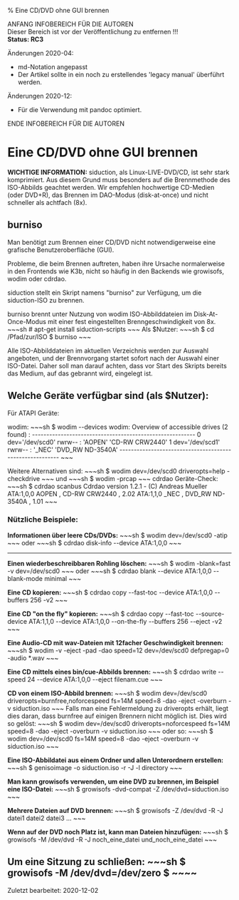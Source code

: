 % Eine CD/DVD ohne GUI brennen

ANFANG   INFOBEREICH FÜR DIE AUTOREN  
Dieser Bereich ist vor der Veröffentlichung zu entfernen !!!  
**Status: RC3**

Änderungen 2020-04:

+ md-Notation angepasst
+ Der Artikel sollte in ein noch zu erstellendes 'legacy manual' überführt werden. 

Änderungen 2020-12:

+ Für die Verwendung mit pandoc optimiert.

ENDE   INFOBEREICH FÜR DIE AUTOREN


# Eine CD/DVD ohne GUI brennen

<warning>**WICHTIGE INFORMATION:**</warning>
<warning>
siduction, als Linux-LIVE-DVD/CD, ist sehr stark komprimiert. Aus diesem Grund muss besonders auf die Brennmethode des ISO-Abbilds geachtet werden. Wir empfehlen hochwertige CD-Medien (oder DVD+R), das Brennen im DAO-Modus (disk-at-once) und nicht schneller als achtfach (8x).
</warning>

## burniso

Man benötigt zum Brennen einer CD/DVD nicht notwendigerweise eine grafische Benutzeroberfläche (GUI).

Probleme, die beim Brennen auftreten, haben ihre Ursache normalerweise in den Frontends wie K3b, nicht so häufig in den Backends wie growisofs, wodim oder cdrdao.

siduction stellt ein Skript namens "burniso" zur Verfügung, um die siduction-ISO zu brennen.

burniso brennt unter Nutzung von wodim ISO-Abbilddateien im Disk-At-Once-Modus mit einer fest eingestellten Brenngeschwindigkeit von 8x.
    ~~~sh
    # apt-get install siduction-scripts
    ~~~
Als $Nutzer:
    ~~~sh
    $ cd /Pfad/zur/ISO
    $ burniso
    ~~~
    
Alle ISO-Abbilddateien im aktuellen Verzeichnis werden zur Auswahl angeboten, und der Brennvorgang startet sofort nach der Auswahl einer ISO-Datei. Daher soll man darauf achten, dass vor Start des Skripts bereits das Medium, auf das gebrannt wird, eingelegt ist.  

## Welche Geräte verfügbar sind (als $Nutzer):

Für ATAPI Geräte:

wodim:
    ~~~sh
    $ wodim --devices
    wodim: Overview of accessible drives (2 found) :
    ---------------------------------------------------------
    0  dev='/dev/scd0'      rwrw-- : 'AOPEN' 'CD-RW CRW2440'
    1  dev='/dev/scd1'      rwrw-- : '_NEC' 'DVD_RW ND-3540A'
    ---------------------------------------------------------
    ~~~
    
Weitere Alternativen sind:
    ~~~sh
    $ wodim dev=/dev/scd0 driveropts=help -checkdrive
    ~~~
und
    ~~~sh
    $ wodim -prcap
    ~~~
cdrdao Geräte-Check:
    ~~~sh
    $ cdrdao scanbus
    Cdrdao version 1.2.1 - (C)  Andreas Mueller
    ATA:1,0,0 AOPEN , CD-RW CRW2440 , 2.02
    ATA:1,1,0 _NEC , DVD_RW ND-3540A , 1.01
    ~~~

### Nützliche Beispiele:

**Informationen über leere CDs/DVDs:**
    ~~~sh
    $ wodim dev=/dev/scd0 -atip
    ~~~
oder
    ~~~sh
    $ cdrdao disk-info --device ATA:1,0,0
    ~~~

---

**Einen wiederbeschreibbaren Rohling löschen:**
    ~~~sh
    $ wodim -blank=fast -v dev=/dev/scd0
    ~~~
oder
    ~~~sh
    $ cdrdao blank --device ATA:1,0,0 --blank-mode minimal
    ~~~

**Eine CD kopieren:**
    ~~~sh
    $ cdrdao copy --fast-toc --device ATA:1,0,0 --buffers 256 -v2
    ~~~

**Eine CD "on the fly" kopieren:**
    ~~~sh
    $ cdrdao copy --fast-toc --source-device ATA:1,1,0 --device ATA:1,0,0 --on-the-fly --buffers 256 --eject -v2
    ~~~

**Eine Audio-CD mit wav-Dateien mit 12facher Geschwindigkeit brennen:**
    ~~~sh
    $ wodim -v -eject -pad -dao speed=12 dev=/dev/scd0 defpregap=0 -audio *.wav
    ~~~

**Eine CD mittels eines bin/cue-Abbilds brennen:**
    ~~~sh
    $ cdrdao write --speed 24 --device ATA:1,0,0 --eject filenam.cue
    ~~~

**CD von einem ISO-Abbild brennen:**
    ~~~sh
    $ wodim dev=/dev/scd0 driveropts=burnfree,noforcespeed fs=14M speed=8 -dao -eject -overburn -v siduction.iso
    ~~~
Falls man eine Fehlermeldung zu driveropts erhält, liegt dies daran, dass burnfree auf einigen Brennern nicht möglich ist. Dies wird so gelöst:
    ~~~sh
    $ wodim dev=/dev/scd0 driveropts=noforcespeed fs=14M speed=8 -dao -eject -overburn -v siduction.iso
    ~~~
oder so:
    ~~~sh
    $ wodim dev=/dev/scd0 fs=14M speed=8 -dao -eject -overburn -v siduction.iso
    ~~~

**Eine ISO-Abbildatei aus einem Ordner und allen Unterordnern erstellen:**
    ~~~sh
    $ genisoimage -o siduction.iso -r -J -l directory
    ~~~

**Man kann growisofs verwenden, um eine DVD zu brennen, im Beispiel eine ISO-Datei:**
    ~~~sh
    $ growisofs -dvd-compat -Z /dev/dvd=siduction.iso
    ~~~

**Mehrere Dateien auf DVD brennen:**
    ~~~sh
    $ growisofs -Z /dev/dvd -R -J datei1 datei2 datei3 ...
    ~~~

**Wenn auf der DVD noch Platz ist, kann man Dateien hinzufügen:**
    ~~~sh
    $ growisofs -M /dev/dvd -R -J noch_eine_datei und_noch_eine_datei
    ~~~

**Um eine Sitzung zu schließen:**
    ~~~sh
    $ growisofs -M /dev/dvd=/dev/zero $
    ~~~~
---

<div id="rev">Zuletzt bearbeitet: 2020-12-02</div>
